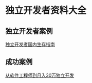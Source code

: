 # 独立开发者资料大全
## 独立开发者案例

[独立开发者国内生存指南](https://v2ex.com/t/294949)

## 成功案例
[从软件工程师到月入30万独立开发](https://www.shenmezhidedu.com/jinri/haowen/10187.html)




